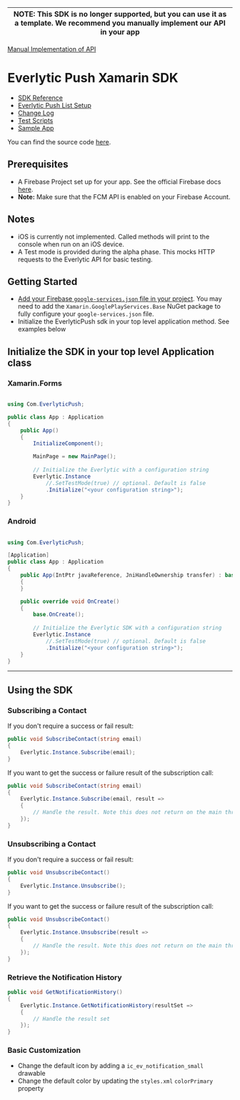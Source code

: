 
| NOTE: This SDK is no longer supported, but you can use it as a template. We recommend you manually implement our API in your app|
| --- |
[Manual Implementation of API](../no-sdk/readme.html) 

# Everlytic Push Xamarin SDK

- [SDK Reference](quick_reference.md)
- [Everlytic Push List Setup](../list_setup.md)
- [Change Log](https://everlytic.github.io/push-notifications-sdk-xamarin/changelog.html)
- [Test Scripts](test_script.md)
- [Sample App](https://github.com/everlytic/push-notifications-xamarin-sample-app)

You can find the source code [here](https://github.com/everlytic/push-notifications-sdk-xamarin).

## Prerequisites
- A Firebase Project set up for your app. See the official Firebase docs [here](https://firebase.google.com/docs).
- **Note:** Make sure that the FCM API is enabled on your Firebase Account.

## Notes

- iOS is currently not implemented. Called methods will print to the console when run on an iOS device.
- A Test mode is provided during the alpha phase. This mocks HTTP requests to the Everlytic API for basic testing.

## Getting Started

- [Add your Firebase `google-services.json` file in your project](https://firebase.google.com/docs/android/setup?authuser=0#add-config-file). You may need to add the `Xamarin.GooglePlayServices.Base` NuGet package to fully configure your `google-services.json` file.
- Initialize the EverlyticPush sdk in your top level application method. See examples below

## Initialize the SDK in your top level Application class

### Xamarin.Forms

```c#

using Com.EverlyticPush;

public class App : Application
{
    public App()
    {
        InitializeComponent();

        MainPage = new MainPage();
        
        // Initialize the Everlytic with a configuration string
        Everlytic.Instance
            //.SetTestMode(true) // optional. Default is false
            .Initialize("<your configuration string>");
    }
}

```

### Android

```c#

using Com.EverlyticPush;

[Application]
public class App : Application
{
    public App(IntPtr javaReference, JniHandleOwnership transfer) : base(javaReference, transfer)
    {
    }

    public override void OnCreate()
    {
        base.OnCreate();
            
        // Initialize the Everlytic SDK with a configuration string
        Everlytic.Instance
            //.SetTestMode(true) // optional. Default is false
            .Initialize("<your configuration string>");
    }
}
```
***
## Using the SDK
### Subscribing a Contact

If you don't require a success or fail result:
```c#
public void SubscribeContact(string email) 
{
    Everlytic.Instance.Subscribe(email);
}
```
If you want to get the success or failure result of the subscription call:
```c#
public void SubscribeContact(string email) 
{
    Everlytic.Instance.Subscribe(email, result => 
    {
        // Handle the result. Note this does not return on the main thread
    });
}
```
    
### Unsubscribing a Contact

If you don't require a success or fail result:
```c#
public void UnsubscribeContact() 
{
    Everlytic.Instance.Unsubscribe();
}
```
If you want to get the success or failure result of the subscription call:
```c#
public void UnsubscribeContact() 
{
    Everlytic.Instance.Unsubscribe(result => 
    {
        // Handle the result. Note this does not return on the main thread
    });
}
```

### Retrieve the Notification History

```c#
public void GetNotificationHistory() 
{   
    Everlytic.Instance.GetNotificationHistory(resultSet => 
    {
        // Handle the result set
    });
}
```

### Basic Customization

- Change the default icon by adding a `ic_ev_notification_small` drawable
- Change the default color by updating the `styles.xml` `colorPrimary` property  